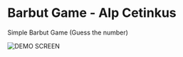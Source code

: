 # Barbut Game - Alp Cetinkus
Simple Barbut Game (Guess the number)

![DEMO SCREEN](https://user-images.githubusercontent.com/45832621/167675767-c90c0f91-7878-48d9-80bc-08fd574f4d03.gif)


